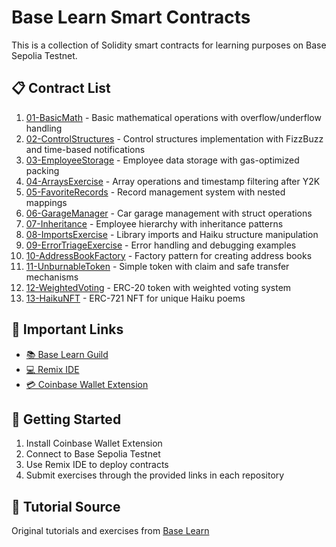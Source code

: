 # Base Learn Smart Contracts

This is a collection of Solidity smart contracts for learning purposes on Base Sepolia Testnet.

## 📋 Contract List

1. [01-BasicMath](https://github.com/0xNamina/BasicMath) - Basic mathematical operations with overflow/underflow handling
2. [02-ControlStructures](https://github.com/0xNamina/ControlStructures) - Control structures implementation with FizzBuzz and time-based notifications
3. [03-EmployeeStorage](https://github.com/0xNamina/EmployeeStorage) - Employee data storage with gas-optimized packing
4. [04-ArraysExercise](https://github.com/0xNamina/ArraysExercise) - Array operations and timestamp filtering after Y2K
5. [05-FavoriteRecords](https://github.com/0xNamina/FavoriteRecords) - Record management system with nested mappings
6. [06-GarageManager](https://github.com/0xNamina/GarageManager) - Car garage management with struct operations
7. [07-Inheritance](https://github.com/0xNamina/Inheritance) - Employee hierarchy with inheritance patterns
8. [08-ImportsExercise](https://github.com/0xNamina/ImportsExercise) - Library imports and Haiku structure manipulation
9. [09-ErrorTriageExercise](https://github.com/0xNamina/ErrorTriageExercise) - Error handling and debugging examples
10. [10-AddressBookFactory](https://github.com/0xNamina/AddressBookFactory) - Factory pattern for creating address books
11. [11-UnburnableToken](https://github.com/0xNamina/UnburnableToken) - Simple token with claim and safe transfer mechanisms
12. [12-WeightedVoting](https://github.com/0xNamina/WeightedVoting) - ERC-20 token with weighted voting system
13. [13-HaikuNFT](https://github.com/0xNamina/HaikuNFT) - ERC-721 NFT for unique Haiku poems

## 🔗 Important Links

- [📚 Base Learn Guild](https://guild.xyz/base/base-learn#!)
- [💻 Remix IDE](https://remix.ethereum.org/)
- [💳 Coinbase Wallet Extension](https://chromewebstore.google.com/detail/hnfanknocfeofbddgcijnmhnfnkdnaad?utm_source=item-share-cb)

## 🚀 Getting Started

1. Install Coinbase Wallet Extension
2. Connect to Base Sepolia Testnet
3. Use Remix IDE to deploy contracts
4. Submit exercises through the provided links in each repository

## 📖 Tutorial Source

Original tutorials and exercises from [Base Learn](https://docs.base.org/learn/)
